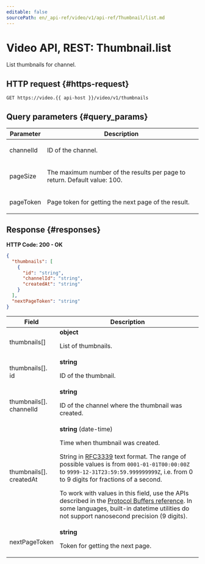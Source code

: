```yaml
---
editable: false
sourcePath: en/_api-ref/video/v1/api-ref/Thumbnail/list.md
---
```


# Video API, REST: Thumbnail.list
List thumbnails for channel.
 

 
## HTTP request {#https-request}
```
GET https://video.{{ api-host }}/video/v1/thumbnails
```
 
## Query parameters {#query_params}
 
Parameter | Description
--- | ---
channelId | <p>ID of the channel.</p> 
pageSize | <p>The maximum number of the results per page to return. Default value: 100.</p> 
pageToken | <p>Page token for getting the next page of the result.</p> 
 
## Response {#responses}
**HTTP Code: 200 - OK**

```json 
{
  "thumbnails": [
    {
      "id": "string",
      "channelId": "string",
      "createdAt": "string"
    }
  ],
  "nextPageToken": "string"
}
```

 
Field | Description
--- | ---
thumbnails[] | **object**<br><p>List of thumbnails.</p> 
thumbnails[].<br>id | **string**<br><p>ID of the thumbnail.</p> 
thumbnails[].<br>channelId | **string**<br><p>ID of the channel where the thumbnail was created.</p> 
thumbnails[].<br>createdAt | **string** (date-time)<br><p>Time when thumbnail was created.</p> <p>String in <a href="https://www.ietf.org/rfc/rfc3339.txt">RFC3339</a> text format. The range of possible values is from ``0001-01-01T00:00:00Z`` to ``9999-12-31T23:59:59.999999999Z``, i.e. from 0 to 9 digits for fractions of a second.</p> <p>To work with values in this field, use the APIs described in the <a href="https://developers.google.com/protocol-buffers/docs/reference/overview">Protocol Buffers reference</a>. In some languages, built-in datetime utilities do not support nanosecond precision (9 digits).</p> 
nextPageToken | **string**<br><p>Token for getting the next page.</p> 